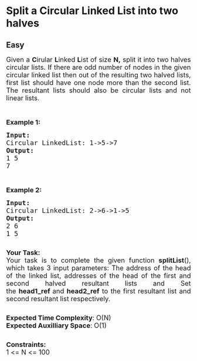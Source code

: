 # Split a Circular Linked List into two halves
## Easy 
<div class="problem-statement" style="user-select: auto;">
                <p style="user-select: auto;"></p><p style="text-align: justify; user-select: auto;"><span style="font-size: 18px; user-select: auto;">Given a <strong style="user-select: auto;">C</strong>irular <strong style="user-select: auto;">L</strong>inked <strong style="user-select: auto;">L</strong>ist of size <strong style="user-select: auto;">N,</strong> split it into two halves circular lists.&nbsp;If there are odd number of nodes in the given circular linked list then out of the resulting two halved lists, first&nbsp;list should have&nbsp;one&nbsp;node more than the second&nbsp;list. The resultant lists should also be circular lists and not linear lists.</span></p>

<p style="user-select: auto;">&nbsp;</p>

<p style="user-select: auto;"><span style="font-size: 18px; user-select: auto;"><strong style="user-select: auto;">Example 1:</strong></span></p>

<pre style="user-select: auto;"><span style="font-size: 18px; user-select: auto;"><strong style="user-select: auto;">Input:
</strong>Circular LinkedList: 1-&gt;5-&gt;7
<strong style="user-select: auto;">Output:
</strong>1 5
7</span>
</pre>

<p style="user-select: auto;">&nbsp;</p>

<p style="user-select: auto;"><span style="font-size: 18px; user-select: auto;"><strong style="user-select: auto;">Example 2:</strong></span></p>

<pre style="user-select: auto;"><span style="font-size: 18px; user-select: auto;"><strong style="user-select: auto;">Input:
</strong>Circular LinkedList: 2-&gt;6-&gt;1-&gt;5
<strong style="user-select: auto;">Output:
</strong>2 6
1 5
</span></pre>

<p style="text-align: justify; user-select: auto;"><br style="user-select: auto;">
<span style="font-size: 18px; user-select: auto;"><strong style="user-select: auto;">Your Task:</strong><br style="user-select: auto;">
Your task is to complete the given function <strong style="user-select: auto;">splitList</strong>(), which takes&nbsp;3 input parameters: The address of the head of the linked list, addresses&nbsp;of the head of the first and second halved resultant lists and&nbsp;Set the&nbsp;<strong style="user-select: auto;">head1_ref&nbsp;</strong>and&nbsp;<strong style="user-select: auto;">head2_ref</strong>&nbsp;to the first resultant&nbsp;list and second resultant list respectively.</span></p>

<p style="user-select: auto;"><br style="user-select: auto;">
<span style="font-size: 18px; user-select: auto;"><strong style="user-select: auto;">Expected Time Complexity</strong>: O(N)<br style="user-select: auto;">
<strong style="user-select: auto;">Expected Auxilliary Space</strong>: O(1)</span></p>

<p style="user-select: auto;"><br style="user-select: auto;">
<span style="font-size: 18px; user-select: auto;"><strong style="user-select: auto;">Constraints:</strong><br style="user-select: auto;">
1 &lt;= N &lt;= 100</span></p>
 <p style="user-select: auto;"></p>
            </div>